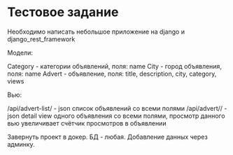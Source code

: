 # Тестовое задание

Необходимо написать небольшое приложение на django и django_rest_framework

Модели:

Category - категории объявлений, поля: name
City - город объявления, поля: name
Advert - объявление, поля: title, description, city, category, views

Вью:

/api/advert-list/ - json список объявлений со всеми полями
/api/advert/<advert-pk>/ - json detail view одного объявления со всеми полями, просмотр данного вью увеличивает счётчик просмотров в объявлении


Завернуть проект в докер. БД - любая. Добавление данных через админку.

